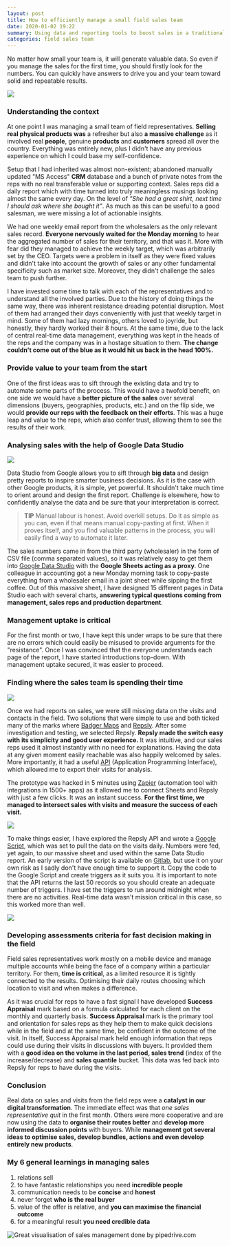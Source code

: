 ```yaml
---
layout: post
title: How to efficiently manage a small field sales team
date: 2020-01-02 19:22
summary: Using data and reporting tools to boost sales in a traditionaly oriented company.
categories: field sales team
---
```


No matter how small your team is, it will generate valuable data. So even if you manage the sales for the first time, you should firstly look for the numbers. You can quickly have answers to drive you and your team toward solid and repeatable results.

![](/assets/img/anastasia-dulgier-1155233-unsplash.jpg)

### Understanding the context
At one point I was managing a small team of field representatives. **Selling real physical products was** a refresher but also **a massive challenge** as it involved real **people**, genuine **products** and **customers** spread all over the country. Everything was entirely new, plus I didn't have any previous experience on which I could base my self-confidence.

Setup that I had inherited was almost non-existent; abandoned manually updated "MS Access" **CRM** database and a bunch of private notes from the reps with no real transferable value or supporting context. Sales reps did a daily report which with time turned into truly meaningless musings looking almost the same every day. On the level of _"She had a great shirt, next time I should ask where she bought it"_. As much as this can be useful to a good salesman, we were missing a lot of actionable insights.

We had one weekly email report from the wholesalers as the only relevant sales record. **Everyone nervously waited for the Monday morning** to hear the aggregated number of sales for their territory, and that was it. More with fear did they managed to achieve the weekly target, which was arbitrarily set by the CEO. Targets were a problem in itself as they were fixed values and didn't take into account the growth of sales or any other fundamental specificity such as market size. Moreover, they didn't challenge the sales team to push further.

I have invested some time to talk with each of the representatives and to understand all the involved parties. Due to the history of doing things the same way, there was inherent resistance dreading potential disruption. Most of them had arranged their days conveniently with just that weekly target in mind. Some of them had lazy mornings, others loved to joyride, but honestly, they hardly worked their 8 hours. At the same time, due to the lack of central real-time data management, everything was kept in the heads of the reps and the company was in a hostage situation to them. **The change couldn't come out of the blue as it would hit us back in the head 100%.**

### Provide value to your team from the start
One of the first ideas was to sift through the existing data and try to automate some parts of the process. This would have a twofold benefit, on one side we would have a **better picture of the sales** over several dimensions (buyers, geographies, products, etc.) and on the flip side, we would **provide our reps with the feedback on their efforts**. This was a huge leap and value to the reps, which also confer trust, allowing them to see the results of their work.

### Analysing sales with the help of Google Data Studio

![](/assets/img/gds_picture.png)

Data Studio from Google allows you to sift through **big data** and design pretty reports to inspire smarter business decisions. As it is the case with other Google products, it is simple, yet powerful. It shouldn't take much time to orient around and design the first report. Challenge is elsewhere, how to confidently analyse the data and be sure that your interpretation is correct.

> **TIP** Manual labour is honest. Avoid overkill setups. Do it as simple as you can, even if that means manual copy-pasting at first. When it proves itself, and you find valuable patterns in the process, you will easily find a way to automate it later.

The sales numbers came in from the third party (wholesaler) in the form of CSV file (comma separated values), so it was relatively easy to get them into [Google Data Studio](http://datastudio.google.com) with the **Google Sheets acting as a proxy**. One colleague in accounting got a new Monday morning task to copy-paste everything from a wholesaler email in a joint sheet while sipping the first coffee. Out of this massive sheet, I have designed 15 different pages in Data Studio each with several charts, **answering typical questions coming from management, sales reps and production department**.

### Management uptake is critical
For the first month or two, I have kept this under wraps to be sure that there are no errors which could easily be misused to provide arguments for the "resistance". Once I was convinced that the everyone understands each page of the report, I have started introductions top-down. With management uptake secured, it was easier to proceed.

### Finding where the sales team is spending their time

![](/assets/img/repsly_pic.png)

Once we had reports on sales, we were still missing data on the visits and contacts in the field. Two solutions that were simple to use and both ticked many of the marks where [Badger Maps](https://www.badgermapping.com) and [Repsly](https://www.repsly.com/). After some investigation and testing, we selected Repsly. **Repsly made the switch easy with its simplicity and good user experience.** It was intuitive, and our sales reps used it almost instantly with no need for explanations. Having the data at any given moment easily reachable was also happily welcomed by sales. More importantly, it had a useful [API](http://developer.repsly.com/repsly-developers) (Application Programming Interface), which allowed me to export their visits for analysis.

The prototype was hacked in 5 minutes using [Zapier](https://zapier.com/) (automation tool with integrations in 1500+ apps) as it allowed me to connect Sheets and Repsly with just a few clicks. It was an instant success. **For the first time, we managed to intersect sales with visits and measure the success of each visit.**

![](/assets/img/repsly2_pic.png)

To make things easier, I have explored the Repsly API and wrote a [Google Script](https://www.google.com/script/start/), which was set to pull the data on the visits daily. Numbers were fed, yet again, to our massive sheet and used within the same Data Studio report. An early version of the script is available on [Gitlab](https://gitlab.com/simplemonad/pullRepsly), but use it on your own risk as I sadly don't have enough time to support it. Copy the code to the Google Script and create triggers as it suits you. It is important to note that the API returns the last 50 records so you should create an adequate number of triggers. I have set the triggers to run around midnight when there are no activities. Real-time data wasn't mission critical in this case, so this worked more than well.

![](/assets/img/gitlab_src_pull.jpg)

### Developing assessments criteria for fast decision making in the field
Field sales representatives work mostly on a mobile device and manage multiple accounts while being the face of a company within a particular territory. For them, **time is critical**, as a limited resource it is tightly connected to the results. Optimising their daily routes choosing which location to visit and when makes a difference.

As it was crucial for reps to have a fast signal I have developed **Success Appraisal** mark based on a formula calculated for each client on the monthly and quarterly basis. **Success Appraisal** mark is the primary tool and orientation for sales reps as they help them to make quick decisions while in the field and at the same time, be confident in the outcome of the visit. In itself, Success Appraisal mark held enough information that reps could use during their visits in discussions with buyers. It provided them with a **good idea on the volume in the last period, sales trend** (index of the increase/decrease) and **sales quantile** bucket. This data was fed back into Repsly for reps to have during the visits.

### Conclusion
Real data on sales and visits from the field reps were a **catalyst in our digital transformation**. The immediate effect was that _one sales representative quit_ in the first month. Others were more cooperative and are now using the data to **organise their routes better** and **develop more informed discussion points** with buyers. While **management got several ideas to optimise sales, develop bundles, actions and even develop entirely new products**.

### My 6 general learnings in managing sales

1.  relations sell
2.  to have fantastic relationships you need **incredible people**
3.  communication needs to be **concise** and **honest**
4.  never forget **who is the real buyer**
5.  value of the offer is relative, and **you can maximise the financial outcome**
6.  for a meaningful result **you need credible data**

![Great visualisation of sales management done by pipedrive.com](/assets/img/sales_managers_live.png?classes=caption "Where great sales managers live, adapted from pipedrive.com")
